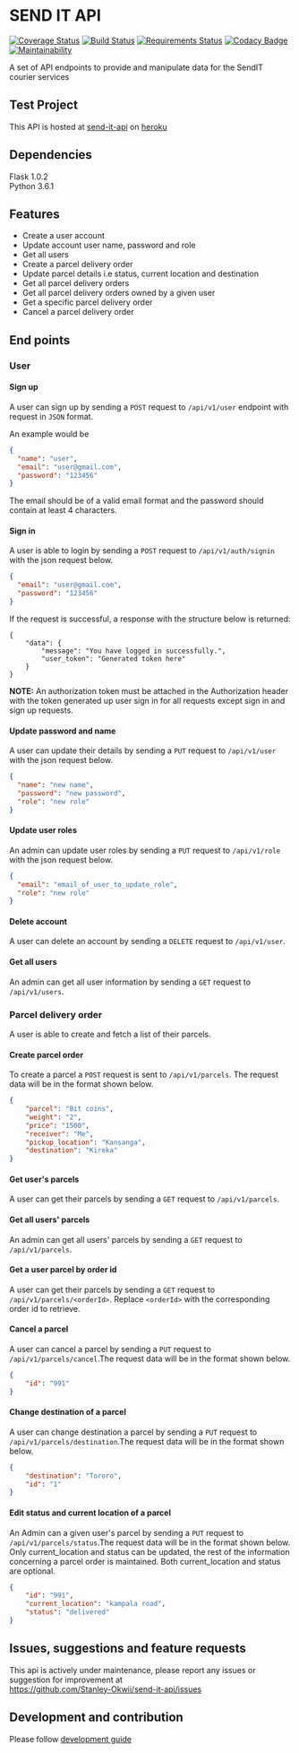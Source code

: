 # SEND IT API
[![Coverage Status](https://coveralls.io/repos/github/Stanley-Okwii/send-it-api/badge.svg?branch=persistent-data)](https://coveralls.io/github/Stanley-Okwii/send-it-api?branch=persistent-data)
[![Build Status](https://travis-ci.org/Stanley-Okwii/send-it-api.svg?branch=persistent-data)](https://travis-ci.org/Stanley-Okwii/send-it-api/)
[![Requirements Status](https://requires.io/github/Stanley-Okwii/send-it-api/requirements.svg?branch=persistent-data)](https://requires.io/github/Stanley-Okwii/send-it-api/requirements/?branch=persistent-data)
[![Codacy Badge](https://api.codacy.com/project/badge/Grade/e1b69a7d2b1a4e15a7ad9db7a7de6a64)](https://www.codacy.com/app/Stanley-Okwii/send-it-api?utm_source=github.com&amp;utm_medium=referral&amp;utm_content=Stanley-Okwii/send-it-api&amp;utm_campaign=Badge_Grade)
[![Maintainability](https://api.codeclimate.com/v1/badges/deffc4af002cf7975420/maintainability)](https://codeclimate.com/github/Stanley-Okwii/send-it-api/maintainability)

A set of API endpoints to provide and manipulate data for the SendIT courier services

## Test Project 
This API is hosted at [send-it-api](https://sender-app.herokuapp.com) on [heroku](heroku.com)

## Dependencies
Flask 1.0.2  
Python 3.6.1

## Features
 - Create a user account
 - Update account user name, password and role
 - Get all users
 - Create a parcel delivery order
 - Update parcel details i.e status, current location and destination
 - Get all parcel delivery orders
 - Get all parcel delivery orders owned by a given user
 - Get a specific parcel delivery order
 - Cancel a parcel delivery order

## End points
### User
#### Sign up
A user can sign up by sending a `POST` request to `/api/v1/user` endpoint with request in `JSON` format.

An example would be
```json
{
  "name": "user",
  "email": "user@gmail.com",
  "password": "123456"
}
```
The email should be of a valid email format and the password should contain at least 4 characters.

#### Sign in
A user is able to login by sending a `POST` request to `/api/v1/auth/signin` with the json request below.
```json
{
  "email": "user@gmail.com",
  "password": "123456"
}
```

If the request is successful, a response with the structure below is returned:
```
{
    "data": {
        "message": "You have logged in successfully.",
        "user_token": "Generated token here"
    }
}
```
 **NOTE:** An authorization token must be attached in the Authorization header with the token generated up user sign in for all requests except sign in and sign up requests.

#### Update password and name
A user can update their details by sending a `PUT` request to `/api/v1/user` with the json request below. 
```json
{
  "name": "new name",
  "password": "new password",
  "role": "new role"
}
```
#### Update user roles
An admin can update user roles by sending a `PUT` request to `/api/v1/role` with the json request below.  
```json
{
  "email": "email_of_user_to_update_role",
  "role": "new role"
}
```

#### Delete account
A user can delete an account by sending a `DELETE` request to `/api/v1/user`.

#### Get all users
An admin can get all user information by sending a `GET` request to `/api/v1/users`. 

### Parcel delivery order
A user is able to create and fetch a list of their parcels.

#### Create parcel order
To create a parcel a `POST` request is sent to `/api/v1/parcels`. The request data will be in the format shown below.

```json
{
    "parcel": "Bit coins",
    "weight": "2",
    "price": "1500",
    "receiver": "Me",
    "pickup_location": "Kansanga",
    "destination": "Kireka"
}
```

#### Get user's parcels
A user can get their parcels by sending a `GET` request to `/api/v1/parcels`.

#### Get all users' parcels
An admin can get all users' parcels by sending a `GET` request to `/api/v1/parcels`. 

#### Get a user parcel by order id
A user can get their parcels by sending a `GET` request to `/api/v1/parcels/<orderId>`. Replace `<orderId>` with the corresponding order id to retrieve.

#### Cancel a parcel
A user can cancel a parcel by sending a `PUT` request to `/api/v1/parcels/cancel`.The request data will be in the format shown below. 
```json
{
    "id": "991"
}
```

#### Change destination of a parcel
A user can change destination a parcel by sending a `PUT` request to `/api/v1/parcels/destination`.The request data will be in the format shown below. 
```json
{
    "destination": "Tororo",
    "id": "1"
}
```

#### Edit status and current location of a parcel
An Admin can a given user's parcel by sending a `PUT` request to `/api/v1/parcels/status`.The request data will be in the format shown below. Only current_location and status can be updated, the rest of the information concerning a parcel order is maintained. Both current_location and status are optional.  
```json
{
    "id": "991",
    "current_location": "kampala road",
    "status": "delivered"
}
```

## Issues, suggestions and feature requests
This api is actively under maintenance, please report any issues or suggestion for improvement at  
https://github.com/Stanley-Okwii/send-it-api/issues

## Development and contribution
Please follow [development guide](/development.md)
